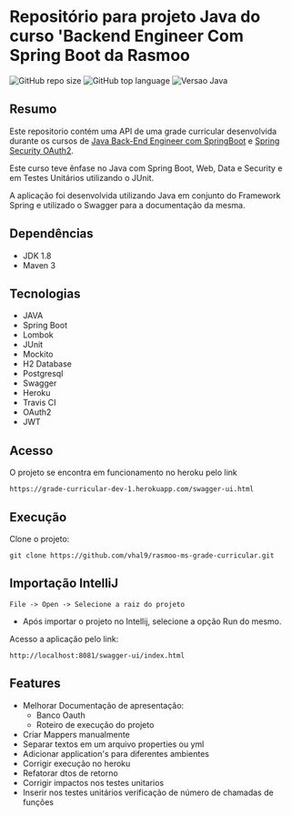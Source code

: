 # Repositório para projeto Java do curso 'Backend Engineer Com Spring Boot da Rasmoo
![GitHub repo size](https://img.shields.io/github/repo-size/vhal9/rasmoo-ms-grade-curricular)
![GitHub top language](https://img.shields.io/github/languages/top/vhal9/rasmoo-ms-grade-curricular)
![Versao Java](https://upload.wikimedia.org/wikipedia/commons/7/75/Blue_JDK_1.8%2B_Shield_Badge.svg)


## Resumo

Este repositorio contém uma API de uma grade curricular desenvolvida durante os cursos de [Java Back-End Engineer com SpringBoot](https://cursos.rasmoo.com/12594-java-back-end-engineer-com-springboot) e [Spring Security OAuth2](https://cursos.rasmoo.com/13826-spring-security-oauth2). 

Este curso teve ênfase no Java com Spring Boot, Web, Data e Security e em Testes Unitários utilizando o JUnit.

A aplicação foi desenvolvida utilizando Java em conjunto do Framework Spring e utilizado o Swagger para a documentação da mesma. 


## Dependências

- JDK 1.8
- Maven 3

## Tecnologias

- JAVA
- Spring Boot
- Lombok
- JUnit
- Mockito
- H2 Database
- Postgresql
- Swagger
- Heroku
- Travis CI
- OAuth2
- JWT
## Acesso

O projeto se encontra em funcionamento no heroku pelo link

```
https://grade-curricular-dev-1.herokuapp.com/swagger-ui.html
```


## Execução

Clone o projeto:

```
git clone https://github.com/vhal9/rasmoo-ms-grade-curricular.git
```


## Importação IntelliJ

```
File -> Open -> Selecione a raiz do projeto
```

- Após importar o projeto no Intellij, selecione a opção Run do mesmo.

Acesso a aplicação pelo link:
```
http://localhost:8081/swagger-ui/index.html
```

## Features

- Melhorar Documentação de apresentação:
  - Banco Oauth
  - Roteiro de execução do projeto
- Criar Mappers manualmente
- Separar textos em um arquivo properties ou yml
- Adicionar application's para diferentes ambientes
- Corrigir execução no heroku
- Refatorar dtos de retorno
- Corrigir impactos nos testes unitarios
- Inserir nos testes unitários verificação de número de chamadas de funções




